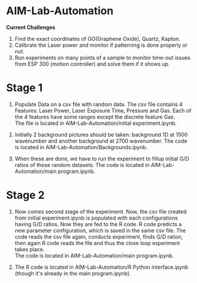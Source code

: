# AIM-Lab-Automation

**Current Challenges**

1. Find the exact coordinates of GO(Graphene Oxide), Quartz, Kapton.
2. Calibrate the Laser power and monitor if patterning is done properly or not.
3. Run experiments on many points of a sample to monitor time-out issues from ESP 300 (motion controller) and solve them if it shows up.


# Stage 1
1. Populate Data on a csv file with random data. The csv file contains 4 Features: Laser Power, Laser Exposure Time, Pressure      and Gas. Each of the 4 features have some ranges except the discrete feature Gas. </br>
   The file is located in AIM-Lab-Automation/initial experiment.ipynb. </br>
   
2. Initially 2 background pictures should be taken: background 1D at 1500 wavenumber and another background at 2700 wavenumber.
   The code is located in AIM-Lab-Automation/Backgrounds.ipynb. </br>
   
3. When these are done, we have to run the experiment to fillup initial G/D ratios of those random datasets. The code is     located in AIM-Lab-Automation/main program.ipynb.


# Stage 2
1. Now comes second stage of the experiment. Now, the csv file created from initial experiment.ipynb is populated with each configurations having G/D ratios. Now they are fed to the R code. R code predicts a new parameter configuration, which is saved in the same csv file. The code reads the csv file again, conducts experiment, finds G/D ration, then again R code reads the file and thus the close loop experiment takes place. </br>
The code is located in AIM-Lab-Automation/main program.ipynb. </br>

2. The R code is located in AIM-Lab-Automation/R Python interface.ipynb (though it's already in the main program.ipynb).
